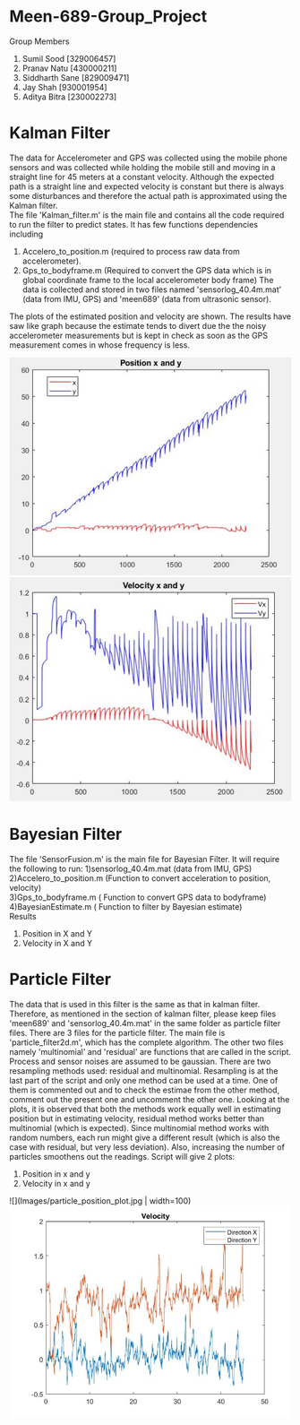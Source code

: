# Meen-689-Group_Project
Group Members
1. Sumil Sood [329006457]
2. Pranav Natu [430000211]
3. Siddharth Sane [829009471]
4. Jay Shah [930001954]
5. Aditya Bitra [230002273]
# Kalman Filter
The data for Accelerometer and GPS was collected using the mobile phone sensors and was collected while holding the mobile still and moving in a straight line for 45 meters at a constant velocity. Although the expected path is a straight line and expected velocity is constant but there is always some disturbances and therefore the actual path is approximated using the Kalman filter.\
The file 'Kalman_filter.m' is the main file and contains all the code required to run the filter to predict states. It has few functions dependencies including
1. Accelero_to_position.m (required to process raw data from accelerometer).
2. Gps_to_bodyframe.m (Required to convert the GPS data which is in global coordinate frame to the local accelerometer body frame) 
The data is collected and stored in two files named 'sensorlog_40.4m.mat' (data from IMU, GPS) and 'meen689' (data from ultrasonic sensor).

The plots of the estimated position and velocity are shown. The results have saw like graph because the estimate tends to divert due the the noisy accelerometer measurements but is kept in check as soon as the GPS measurement comes in whose frequency is less.

![](Images/Kalman_position_plot.JPG)
![](Images/Kalman_velocity_plot.JPG)

# Bayesian Filter
The file 'SensorFusion.m' is the main file for Bayesian Filter.
It will require the following to run:
1)sensorlog_40.4m.mat (data from IMU, GPS)\
2)Accelero_to_position.m (Function to convert acceleration to position, velocity)\
3)Gps_to_bodyframe.m ( Function to convert GPS data to bodyframe)\
4)BayesianEstimate.m ( Function to filter by Bayesian estimate)\
Results
1) Position in X and Y
2) Velocity in X and Y

# Particle Filter
The data that is used in this filter is the same as that in kalman filter. Therefore, as mentioned in the section of kalman filter, please keep files 'meen689' and 'sensorlog_40.4m.mat' in the same folder as particle filter files. 
There are 3 files for the particle filter. The main file is 'particle_filter2d.m', which has the complete algorithm. The other two files namely 'multinomial' and 'residual' are functions that are called in the script.
Process and sensor noises are assumed to be gaussian. There are two resampling methods used: residual and multinomial. Resampling is at the last part of the script and only one method can be used at a time. One of them is commented out and to check the estimae from the other method, comment out the present one and uncomment the other one. Looking at the plots, it is observed that both the methods work equally well in estimating position but in estimating velocity, residual method works better than multinomial (which is expected).
Since multinomial method works with random numbers, each run might give a different result (which is also the case with residual, but very less deviation). Also, increasing the number of particles smoothens out the readings. 
Script will give 2 plots:
1. Position in x and y
2. Velocity in x and y

![](Images/particle_position_plot.jpg | width=100)
![](Images/particle_velocity_plot.jpg)
